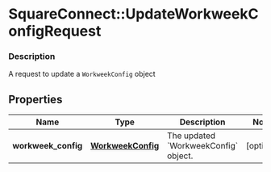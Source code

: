 # SquareConnect::UpdateWorkweekConfigRequest

### Description

A request to update a `WorkweekConfig` object

## Properties
Name | Type | Description | Notes
------------ | ------------- | ------------- | -------------
**workweek_config** | [**WorkweekConfig**](WorkweekConfig.md) | The updated &#x60;WorkweekConfig&#x60; object. | [optional] 


